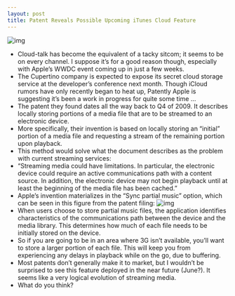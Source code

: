 ```yaml
---
layout: post
title: Patent Reveals Possible Upcoming iTunes Cloud Feature
---
```

![img](http://media.idownloadblog.com/wp-content/uploads/2011/05/cloud-flow-chart.jpg)
* Cloud-talk has become the equivalent of a tacky sitcom; it seems to be on every channel. I suppose it’s for a good reason though, especially with Apple’s WWDC event coming up in just a few weeks.
* The Cupertino company is expected to expose its secret cloud storage service at the developer’s conference next month. Though iCloud rumors have only recently began to heat up, Patently Apple is suggesting it’s been a work in progress for quite some time …
* The patent they found dates all the way back to Q4 of 2009. It describes locally storing portions of a media file that are to be streamed to an electronic device.
* More specifically, their invention is based on locally storing an “initial” portion of a media file and requesting a stream of the remaining portion upon playback.
* This method would solve what the document describes as the problem with current streaming services:
* “Streaming media could have limitations. In particular, the electronic device could require an active communications path with a content source. In addition, the electronic device may not begin playback until at least the beginning of the media file has been cached.”
* Apple’s invention materializes in the “Sync partial music” option, which can be seen in this figure from the patent filing:
![img](http://media.idownloadblog.com/wp-content/uploads/2011/05/cloud-itunes.jpg)
* When users choose to store partial music files, the application identifies characteristics of the communications path between the device and the media library. This determines how much of each file needs to be initially stored on the device.
* So if you are going to be in an area where 3G isn’t available, you’ll want to store a larger portion of each file. This will keep you from experiencing any delays in playback while on the go, due to buffering.
* Most patents don’t generally make it to market, but I wouldn’t be surprised to see this feature deployed in the near future (June?). It seems like a very logical evolution of streaming media.
* What do you think?

